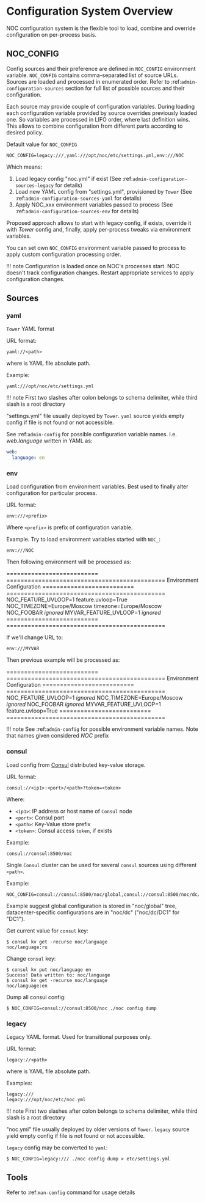 # Configuration System Overview

NOC configuration system is the flexible tool to load, combine
and override configuration on per-process basis.

## NOC_CONFIG

Config sources and their preference are defined in `NOC_CONFIG`
environment variable. `NOC_CONFIG` contains comma-separated list of source URLs.
Sources are loaded and processed in enumerated order.
Refer to :ref:`admin-configuration-sources` section for full list of possible
sources and their configuration.

Each source may provide couple of configuration variables. During loading
each configuration variable provided by source overrides previously
loaded one. So variables are processed in LIFO order, where last
definition wins. This allows to combine configuration from different
parts according to desired policy.

Default value for `NOC_CONFIG`

```
NOC_CONFIG=legacy:///,yaml:///opt/noc/etc/settings.yml,env:///NOC
```

Which means:

1. Load legacy config "noc.yml" if exist (See :ref:`admin-configuration-sources-legacy` for details)
2. Load new YAML config from "settings.yml", provisioned by `Tower` (See :ref:`admin-configuration-sources-yaml` for details)
3. Apply NOC_xxx environment variables passed to process (See :ref:`admin-configuration-sources-env` for details)

Proposed approach allows to start with legacy config, if exists, override
it with *Tower* config and, finally, apply per-process tweaks via
environment variables.

You can set own `NOC_CONFIG` environment variable passed to process
to apply custom configuration processing order.

!!! note
    Configuration is loaded once on NOC's processes start.
    NOC doesn't track configuration changes.
    Restart appropriate services to apply configuration changes.

## Sources

### yaml

`Tower` YAML format

URL format:

```
yaml://<path>
```

where _<path>_ is YAML file absolute path.

Example:

```
yaml:///opt/noc/etc/settings.yml
```

!!! note
First two slashes after colon belongs to schema delimiter, while
third slash is a root directory

"settings.yml" file usually deployed by `Tower`.
`yaml` source yields empty config if file is not found or not accessible.

See :ref:`admin-config` for possible configuration variable names.
i.e. _web.language_ written in YAML as:

```yaml
web:
  language: en
```

### env

Load configuration from environment variables. Best used to finally
alter configuration for particular process.

URL format:

```
env:///<prefix>
```

Where `<prefix>` is prefix of configuration variable.

Example. Try to load environment variables started with `NOC_`:

```
env:///NOC
```

Then following environment will be processed as:

========================== =============================================
Environment Configuration
========================== =============================================
NOC_FEATURE_UVLOOP=1 feature.uvloop=True
NOC_TIMEZONE=Europe/Moscow timezone=Europe/Moscow
NOC_FOOBAR _ignored_
MYVAR_FEATURE_UVLOOP=1 _ignored_
========================== =============================================

If we'll change URL to:
```
env:///MYVAR
```

Then previous example will be processed as:

========================== =============================================
Environment Configuration
========================== =============================================
NOC_FEATURE_UVLOOP=1 _ignored_
NOC_TIMEZONE=Europe/Moscow _ignored_
NOC_FOOBAR _ignored_
MYVAR_FEATURE_UVLOOP=1 feature.uvloop=True
========================== =============================================

!!! note
    See :ref:`admin-config` for possible environment variable names.
    Note that names given considered *NOC* prefix

### consul

Load config from [Consul](https://www.consul.io/) distributed key-value
storage.

URL format:
```
consul://<ip1>:<port>/<path>?token=<token>
```

Where:

* `<ip1>`: IP address or host name of `Consul` node
* `<port>`: Consul port
* `<path>`: Key-Value store prefix
* `<token>`: Consul access `token`, if exists

Example:
```
consul://consul:8500/noc
```
    

Single `Consul` cluster can be used for several `consul` sources
using different `<path>`.

Example:
```
NOC_CONFIG=consul://consul:8500/noc/global,consul://consul:8500/noc/dc/DC1
```

Example suggest global configuration is stored in "noc/global" tree,
datacenter-specific configurations are in "noc/dc" ("noc/dc/DC1" for "DC1").

Get current value for `consul` key:
```
$ consul kv get -recurse noc/language
noc/language:ru
```

Change `consul` key:
```
$ consul kv put noc/language en
Success! Data written to: noc/language
$ consul kv get -recurse noc/language
noc/language:en
```

Dump all consul config:

```
$ NOC_CONFIG=consul://consul:8500/noc ./noc config dump
```

### legacy

Legacy YAML format. Used for transitional purposes only.

URL format:

```
legacy://<path>
```

where _<path>_ is YAML file absolute path.

Examples:

```
legacy:///
legacy:///opt/noc/etc/noc.yml
```

!!! note
First two slashes after colon belongs to schema delimiter, while
third slash is a root directory

"noc.yml" file usually deployed by older versions of `Tower`.
`legacy` source yield empty config if file is not found or not accessible.

`legacy` config may be converted to `yaml`:

```
$ NOC_CONFIG=legacy:/// ./noc config dump > etc/settings.yml
```

## Tools

Refer to :ref:`man-config` command for usage details
